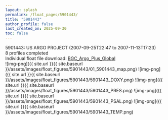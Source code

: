 ```yaml
---
layout: splash
permalink: /float_pages/5901443/
title: "5901443"
author_profile: false
last_created_on: 2025-09-30
toc: false
---
```

 
5901443: US ARGO PROJECT (2007-09-25T22:47 to 2007-11-13T17:23)\
8 profiles completed\
Individual float file download: [BGC_Argo_Plus_Global](https://ftp.soest.hawaii.edu/bgc_argo_plus/Individual_Floats/outliers_removed/5901443_Sprof_processed.nc)\
![img-png]({{ site.url }}{{ site.baseurl }}/assets/images/float_figures/5901443/01_5901443_map.png)
![img-png]({{ site.url }}{{ site.baseurl }}/assets/images/float_figures/5901443/5901443_DOXY.png)
![img-png]({{ site.url }}{{ site.baseurl }}/assets/images/float_figures/5901443/5901443_PRES.png)
![img-png]({{ site.url }}{{ site.baseurl }}/assets/images/float_figures/5901443/5901443_PSAL.png)
![img-png]({{ site.url }}{{ site.baseurl }}/assets/images/float_figures/5901443/5901443_TEMP.png)
